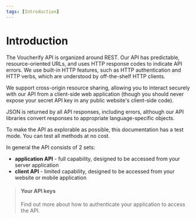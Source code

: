 ```yaml
---
tags: [Introduction]
---
```


# Introduction

The Voucherify API is organized around REST.  Our API has predictable, resource-oriented URLs, and uses HTTP response codes to indicate API errors. We use built-in HTTP features, such as HTTP authentication and HTTP verbs, which are understood by off-the-shelf HTTP clients.  

We support cross-origin resource sharing, allowing you to interact securely with our API from a client-side web application (though you should never expose your secret API key in any public website's client-side code).  

JSON is returned by all API responses, including errors, although our API libraries convert responses to appropriate language-specific objects.

To make the API as explorable as possible, this documentation has a test mode. You can test all methods at no cost.

In general the API consists of 2 sets: 

* **application API** - full capability, designed to be accessed from your server application
* **client API** - limited capability, designed to be accessed from your website or mobile application

<!-- theme: info -->

> #### Your API keys
>
> Find out more about how to authenticate your application to access the API.